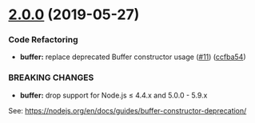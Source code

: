 # [2.0.0](https://github.com/faeldt/base64id/compare/1.0.0...2.0.0) (2019-05-27)

### Code Refactoring

- **buffer:** replace deprecated Buffer constructor usage ([#11](https://github.com/faeldt/base64id/issues/11)) ([ccfba54](https://github.com/faeldt/base64id/commit/ccfba54))

### BREAKING CHANGES

- **buffer:** drop support for Node.js ≤ 4.4.x and 5.0.0 - 5.9.x

See: https://nodejs.org/en/docs/guides/buffer-constructor-deprecation/
